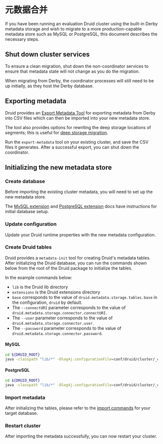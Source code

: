 # 元数据合并

If you have been running an evaluation Druid cluster using the built-in Derby metadata storage and wish to migrate to a
more production-capable metadata store such as MySQL or PostgreSQL, this document describes the necessary steps.

## Shut down cluster services

To ensure a clean migration, shut down the non-coordinator services to ensure that metadata state will not
change as you do the migration.

When migrating from Derby, the coordinator processes will still need to be up initially, as they host the Derby database.

## Exporting metadata

Druid provides an [Export Metadata Tool](../operations/export-metadata.md) for exporting metadata from Derby into CSV files
which can then be imported into your new metadata store.

The tool also provides options for rewriting the deep storage locations of segments; this is useful
for [deep storage migration](../operations/deep-storage-migration.md).

Run the `export-metadata` tool on your existing cluster, and save the CSV files it generates. After a successful export, you can shut down the coordinator.

## Initializing the new metadata store

### Create database

Before importing the existing cluster metadata, you will need to set up the new metadata store.

The [MySQL extension](../development/extensions-core/mysql.md) and [PostgreSQL extension](../development/extensions-core/postgresql.md) docs have instructions for initial database setup.

### Update configuration

Update your Druid runtime properties with the new metadata configuration.

### Create Druid tables

Druid provides a `metadata-init` tool for creating Druid's metadata tables. After initializing the Druid database, you can run the commands shown below from the root of the Druid package to initialize the tables.

In the example commands below:

- `lib` is the Druid lib directory
- `extensions` is the Druid extensions directory
- `base` corresponds to the value of `druid.metadata.storage.tables.base` in the configuration, `druid` by default.
- The `--connectURI` parameter corresponds to the value of `druid.metadata.storage.connector.connectURI`.
- The `--user` parameter corresponds to the value of `druid.metadata.storage.connector.user`.
- The `--password` parameter corresponds to the value of `druid.metadata.storage.connector.password`.

#### MySQL

```bash
cd ${DRUID_ROOT}
java -classpath "lib/*" -Dlog4j.configurationFile=conf/druid/cluster/_common/log4j2.xml -Ddruid.extensions.directory="extensions" -Ddruid.extensions.loadList=[\"mysql-metadata-storage\"] -Ddruid.metadata.storage.type=mysql org.apache.druid.cli.Main tools metadata-init --connectURI="<mysql-uri>" --user <user> --password <pass> --base druid
```

#### PostgreSQL

```bash
cd ${DRUID_ROOT}
java -classpath "lib/*" -Dlog4j.configurationFile=conf/druid/cluster/_common/log4j2.xml -Ddruid.extensions.directory="extensions" -Ddruid.extensions.loadList=[\"postgresql-metadata-storage\"] -Ddruid.metadata.storage.type=postgresql org.apache.druid.cli.Main tools metadata-init --connectURI="<postgresql-uri>" --user <user> --password <pass> --base druid
```

### Import metadata

After initializing the tables, please refer to the [import commands](../operations/export-metadata.md#importing-metadata) for your target database.

### Restart cluster

After importing the metadata successfully, you can now restart your cluster.
